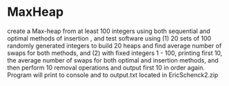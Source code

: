 # MaxHeap
create a Max-heap from at least 100 integers using both sequential and optimal methods of insertion , and test software using (1) 20 sets of 100 randomly generated  integers to build 20 heaps and find average number of swaps for both methods, and (2) with fixed integers 1 - 100, printing first 10, the average number of swaps for both  optimal and insertion methods, and then perform 10 removal operations and output first 10 in order again. Program will print to console and to output.txt located in EricSchenck2.zip
